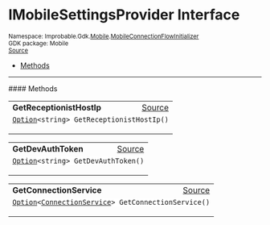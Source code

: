 
# IMobileSettingsProvider Interface
<sup>
Namespace: Improbable.Gdk.<a href="{{urlRoot}}/api/mobile-index">Mobile</a>.<a href="{{urlRoot}}/api/mobile/mobile-connection-flow-initializer">MobileConnectionFlowInitializer</a><br/>
GDK package: Mobile<br/>
<a href="https://www.github.com/spatialos/gdk-for-unity/blob/88a422dc255ef1d47ee9385f226ca439f31c000b/workers/unity/Packages/io.improbable.gdk.mobile/Utility/MobileConnectionFlowInitializer.cs/#L50">Source</a>
<style>
a code {
                    padding: 0em 0.25em!important;
}
code {
                    background-color: #ffffff!important;
}
</style>
</sup>
<nav id="pageToc" class="page-toc"><ul><li><a href="#methods">Methods</a>
</ul></nav>













</p>
<hr style="width:100%; border-top-color:#d8d8d8" />
#### Methods


</p>




<table width="100%">
    <tr>
        <td style="border-right:none"><a id="getreceptionisthostip"></a><b>GetReceptionistHostIp</b></td>
        <td style="border-left:none; text-align:right"><a href="https://www.github.com/spatialos/gdk-for-unity/blob/88a422dc255ef1d47ee9385f226ca439f31c000b/workers/unity/Packages/io.improbable.gdk.mobile/Utility/MobileConnectionFlowInitializer.cs/#L52">Source</a></td>
    </tr>
    <tr>
        <td colspan="2">
<code><a href="{{urlRoot}}/api/core/option">Option</a>&lt;string&gt; GetReceptionistHostIp()</code></p>






</td>
    </tr>
</table>


<table width="100%">
    <tr>
        <td style="border-right:none"><a id="getdevauthtoken"></a><b>GetDevAuthToken</b></td>
        <td style="border-left:none; text-align:right"><a href="https://www.github.com/spatialos/gdk-for-unity/blob/88a422dc255ef1d47ee9385f226ca439f31c000b/workers/unity/Packages/io.improbable.gdk.mobile/Utility/MobileConnectionFlowInitializer.cs/#L53">Source</a></td>
    </tr>
    <tr>
        <td colspan="2">
<code><a href="{{urlRoot}}/api/core/option">Option</a>&lt;string&gt; GetDevAuthToken()</code></p>






</td>
    </tr>
</table>


<table width="100%">
    <tr>
        <td style="border-right:none"><a id="getconnectionservice"></a><b>GetConnectionService</b></td>
        <td style="border-left:none; text-align:right"><a href="https://www.github.com/spatialos/gdk-for-unity/blob/88a422dc255ef1d47ee9385f226ca439f31c000b/workers/unity/Packages/io.improbable.gdk.mobile/Utility/MobileConnectionFlowInitializer.cs/#L54">Source</a></td>
    </tr>
    <tr>
        <td colspan="2">
<code><a href="{{urlRoot}}/api/core/option">Option</a>&lt;<a href="{{urlRoot}}/api/core/connection-service">ConnectionService</a>&gt; GetConnectionService()</code></p>






</td>
    </tr>
</table>





